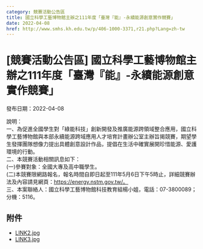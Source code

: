 ```yaml
---
category: 競賽活動公告區
title: 國立科學工藝博物館主辦之111年度「臺灣『能』-永續能源創意實作競賽」
date: 2022-04-08
href: http://www.smhs.kh.edu.tw/p/406-1000-3371,r21.php?Lang=zh-tw
---
```


# [競賽活動公告區] 國立科學工藝博物館主辦之111年度「臺灣『能』-永續能源創意實作競賽」

發布日期：2022-04-08

說明：  
一、為促進全國學生對「綠能科技」創新開發及推廣能源跨領域整合應用，國立科學工藝博物館與本部永續能源跨域應用人才培育計畫辦公室主辦旨揭競賽，期望學生發揮團隊想像力提出具體創意設計作品，提倡在生活中確實展開珍惜能源、愛護環境的行動。  
二、本競賽活動相關訊息如下：  
(一)參賽對象：全國大專及高中職學生。  
(二)本競賽限網路報名，報名時間自即日起至111年5月6日下午5時止，詳細競賽辦法及內容請見網頁：https://energy.nstm.gov.tw/。  
三、本案聯絡人：國立科學工藝博物館科技教育組楊小姐，電話：07-3800089；分機：5116。

## 附件

- [LINK2.jpg](https://www.smhs.kh.edu.tw/var/file/0/1000/attach/73/pta_3126_5850496_12670.jpg)
- [LINK3.jpg](https://www.smhs.kh.edu.tw/var/file/0/1000/attach/73/pta_3127_3154034_12673.jpg)
